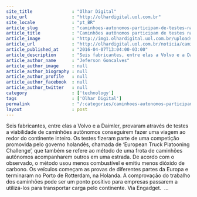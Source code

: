 ```yaml
---
site_title               : "Olhar Digital"
site_url                 : "http://olhardigital.uol.com.br"
site_locale              : "pt_BR"
article_slug             : "caminhoes-autonomos-participam-de-testes-na-europa"
article_title            : "Caminhões autônomos participam de testes na Europa"
article_image            : "http://img1.olhardigital.uol.com.br/uploads/acervo_imagens/2016/04/20160407130401_660_420.jpg"
article_url              : "http://olhardigital.uol.com.br/noticia/caminhoes-autonomos-participam-de-testes-na-europa/56974"
article_published_at     : "2016-04-07T13:04:00-03:00"
article_description      : "Seis fabricantes, entre elas a Volvo e a Daimler, provaram através de testes a viabilidade de caminhões autônomos conseguirem fazer uma viagem ao redor do continente inteiro. Os testes fizeram parte de uma competição promovida pelo governo holandês, chamada de ‘European Truck Platooning Challenge’, que também se refere ao método de uma frota de caminhões autônomos acompanharem outros em uma estrada. De acordo com o observado, o método usou menos combustível e emitiu menos dióxido de carbono. Os veículos começam as provas de diferentes partes da Europa e terminaram no Porto de Rotterdam, na Holanda. A comprovação do trabalho dos caminhões pode ser um ponto positivo para empresas passarem a utilizá-los para transportar carga pelo continente. Via Engadget.  ..."
article_author_name      : "Jeferson Goncalves"
article_author_image     : null
article_author_biography : null
article_author_profile   : null
article_author_facebook  : null
article_author_twitter   : null
category                 : ['technology']
tags                     : ['Olhar Digital']
permalink                : "/:categories/caminhoes-autonomos-participam-de-testes-na-europa/"
layout                   : post
---
```


Seis fabricantes, entre elas a Volvo e a Daimler, provaram através de testes a viabilidade de caminhões autônomos conseguirem fazer uma viagem ao redor do continente inteiro. Os testes fizeram parte de uma competição promovida pelo governo holandês, chamada de ‘European Truck Platooning Challenge’, que também se refere ao método de uma frota de caminhões autônomos acompanharem outros em uma estrada. De acordo com o observado, o método usou menos combustível e emitiu menos dióxido de carbono. Os veículos começam as provas de diferentes partes da Europa e terminaram no Porto de Rotterdam, na Holanda. A comprovação do trabalho dos caminhões pode ser um ponto positivo para empresas passarem a utilizá-los para transportar carga pelo continente. Via Engadget.  ...
